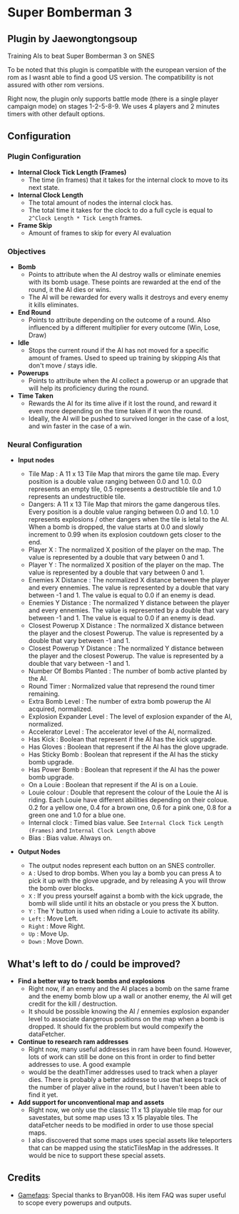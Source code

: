 # Super Bomberman 3
Plugin by Jaewongtongsoup
-------
Training AIs to beat Super Bomberman 3 on SNES

To be noted that this plugin is compatible with the european version of the rom as I wasnt able to find a good US version. The compatibility is not assured with other rom versions.

Right now, the plugin only supports battle mode (there is a single player campaign mode) on stages 1-2-5-8-9. We uses 4 players and 2 minutes timers with other default options.

## Configuration

### Plugin Configuration
* **Internal Clock Tick Length (Frames)**
  * The time (in frames) that it takes for the internal clock to move to its next state.
* **Internal Clock Length**
  * The total amount of nodes the internal clock has.
  * The total time it takes for the clock to do a full cycle is equal to `2^Clock Length * Tick Length` frames.
* **Frame Skip**
  * Amount of frames to skip for every AI evaluation

### Objectives

* **Bomb**
  * Points to attribute when the AI destroy walls or eliminate enemies with its bomb usage. These points are rewarded at the end of the round, it the AI dies or wins.
  * The AI will be rewarded for every walls it destroys and every enemy it kills eliminates.
* **End Round**
  * Points to attribute depending on the outcome of a round. Also influenced by a different multiplier for every outcome (Win, Lose, Draw)
* **Idle**
  * Stops the current round if the AI has not moved for a specific amount of frames. Used to speed up training by skipping AIs that don't move / stays idle.
* **Powerups**
  * Points to attribute when the AI collect a powerup or an upgrade that will help its proficiency during the round.
* **Time Taken**
  * Rewards the AI for its time alive if it lost the round, and reward it even more depending on the time taken if it won the round.
  * Ideally, the AI will be pushed to survived longer in the case of a lost, and win faster in the case of a win.

### Neural Configuration

* **Input nodes**
  * Tile Map : A 11 x 13 Tile Map that mirors the game tile map. Every position is a double value ranging between 0.0 and 1.0. 0.0 represents an empty tile, 0.5 represents a destructible tile and 1.0 represents an undestructible tile. 
  * Dangers: A 11 x 13 Tile Map that mirors the game dangerous tiles. Every position is a double value ranging between 0.0 and 1.0. 1.0 represents explosions / other dangers when the tile is letal to the AI. When a bomb is dropped, the value starts at 0.0 and slowly increment to 0.99 when its explosion coutdown gets closer to the end.
  * Player X : The normalized X position of the player on the map. The value is represented by a double that vary between 0 and 1.
  * Player Y : The normalized X position of the player on the map. The value is represented by a double that vary between 0 and 1.
  * Enemies X Distance : The normalized X distance between the player and every ennemies. The value is represented by a double that vary between -1 and 1. The value is equal to 0.0 if an enemy is dead.
  * Enemies Y Distance : The normalized Y distance between the player and every ennemies. The value is represented by a double that vary between -1 and 1. The value is equal to 0.0 if an enemy is dead.
  * Closest Powerup X Distance : The normalized X distance between the player and the closest Powerup. The value is represented by a double that vary between -1 and 1.
  * Closest Powerup Y Distance : The normalized Y distance between the player and the closest Powerup. The value is represented by a double that vary between -1 and 1.
  * Number Of Bombs Planted : The number of bomb active planted by the AI.
  * Round Timer : Normalized value that represend the round timer remaining.
  * Extra Bomb Level : The number of extra bomb powerup the AI acquired, normalized.
  * Explosion Expander Level : The level of explosion expander of the AI, normalized.
  * Accelerator Level : The accelerator level of the AI, normalized.
  * Has Kick : Boolean that represent if the AI has the kick upgrade.
  * Has Gloves : Boolean that represent if the AI has the glove upgrade.
  * Has Sticky Bomb : Boolean that represent if the AI has the sticky bomb upgrade.
  * Has Power Bomb : Boolean that represent if the AI has the power bomb upgrade.
  * On a Louie : Boolean that represent if the AI is on a Louie.
  * Louie colour : Double that represent the colour of the Louie the AI is riding. Each Louie have different abilities depending on their coloue. 0.2 for a yellow one, 0.4 for a brown one, 0.6 for a pink one, 0.8 for a green one and 1.0 for a blue one.
  * Internal clock : Timed bias value. See `Internal Clock Tick Length (Frames)` and `Internal Clock Length` above
  * Bias : Bias value. Always on.

* **Output Nodes**
  * The output nodes represent each button on an SNES controller.
  * `A` : Used to drop bombs. When you lay a bomb you can press A to pick it up with the glove upgrade, and by releasing A you will throw the bomb over blocks.
  * `X` : If you press yourself against a bomb with the kick upgrade, the bomb will slide until it hits an obstacle or you press the X button.
  * `Y` : The Y button is used when riding a Louie to activate its ability.
  * `Left` : Move Left.
  * `Right` : Move Right.
  * `Up` : Move Up.
  * `Down` : Move Down.

## What's left to do / could be improved?

* **Find a better way to track bombs and explosions**
  * Right now, if an enemy and the AI places a bomb on the same frame and the enemy bomb blow up a wall or another enemy, the AI will get credit for the kill / destruction.
  * It should be possible knowing the AI / ennemies explosion expander level to associate dangerous positions on the map when a bomb is dropped. It should fix the problem but would compexify the dataFetcher.
* **Continue to research ram addresses**
  * Right now, many useful addresses in ram have been found. However, lots of work can still be done on this front in order to find better addresses to use. A good example
  * would be the deathTimer addresses used to track when a player dies. There is probably a better addresse to use that keeps track of the number of player alive in the round, but I haven't been able to find it yet.
* **Add support for unconventional map and assets**
  * Right now, we only use the classic 11 x 13 playable tile map for our savestates, but some map uses 13 x 15 playable tiles. The dataFetcher needs to be modified in order to use those special maps.
  * I also discovered that some maps uses special assets like teleporters that can be mapped using the staticTilesMap in the addresses. It would be nice to support these special assets.

## Credits

* [Gamefaqs](https://gamefaqs.gamespot.com/snes/564897-super-bomberman-3/faqs/32363): Special thanks to Bryan008. His item FAQ was super useful to scope every powerups and outputs.



